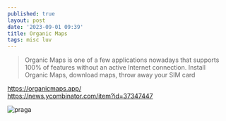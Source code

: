 ```yaml
---
published: true
layout: post
date: '2023-09-01 09:39'
title: Organic Maps
tags: misc luv 
---
```

> Organic Maps is one of a few applications nowadays that supports 100% of features without an active Internet connection. Install Organic Maps, download maps, throw away your SIM card

<https://organicmaps.app/>  
<https://news.ycombinator.com/item?id=37347447>

![praga](https://organicmaps.app/images/screenshots/prague.jpg)
